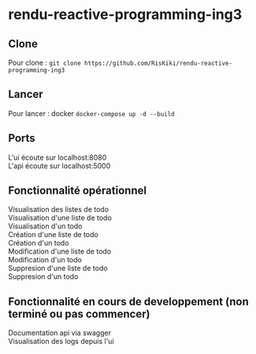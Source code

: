 # rendu-reactive-programming-ing3

## Clone

Pour clone : 
```git clone https://github.com/RisKiki/rendu-reactive-programming-ing3```

## Lancer

Pour lancer : docker 
```docker-compose up -d --build```

## Ports

L'ui écoute sur localhost:8080 <br />
L'api écoute sur localhost:5000 <br />


## Fonctionnalité opérationnel

Visualisation des listes de todo <br />
Visualisation d'une liste de todo <br />
Visualisation d'un todo <br />
Création d'une liste de todo <br />
Création d'un todo <br />
Modification d'une liste de todo <br />
Modification d'un todo <br />
Suppresion d'une liste de todo <br />
Suppresion d'un todo <br />


## Fonctionnalité en cours de developpement (non terminé ou pas commencer)

Documentation api via swagger <br />
Visualisation des logs depuis l'ui <br />